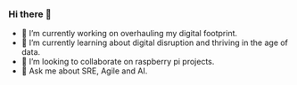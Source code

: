 ### Hi there 👋
<!--
1. Fork the repository to your account
2. Clone the project on your machine
3. Create a breanch before making changes
4. Make your changes
5. Commit and push your changes
6. Open a pull request
-->

<!--
**chaosfixx/chaosfixx** is a ✨ _special_ ✨ repository because its `README.md` (this file) appears on your GitHub profile.

Here are some ideas to get you started:

- 🔭 I’m currently working on ... 
- 🌱 I’m currently learning Site Reliability Engineering and how to implement into the show. 
- 👯 I’m looking to collaborate on ...
- 🤔 I’m looking for help with ...
- 💬 Ask me about ...
- 📫 How to reach me: ...
- 😄 Pronouns: ...
- ⚡ Fun fact: ...
-->

- 🔭 I’m currently working on overhauling my digital footprint.
- 🌱 I’m currently learning about digital disruption and thriving in the age of data. 
- 👯 I’m looking to collaborate on raspberry pi projects.
- 💬 Ask me about SRE, Agile and AI.

